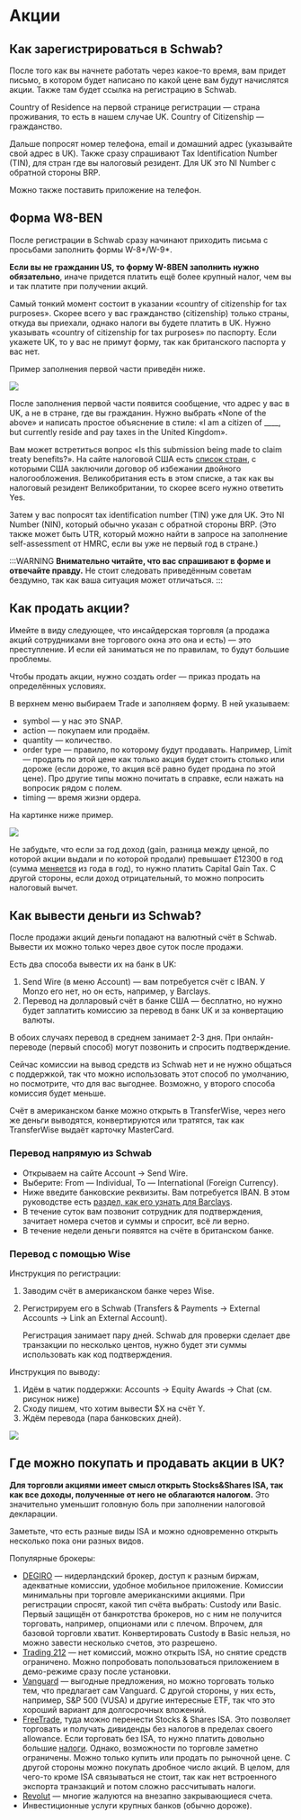 # Акции

## Как зарегистрироваться в Schwab?

После того как вы начнете работать через какое-то время, вам придет письмо, в котором будет написано по какой цене вам будут начислятся акции. Также там будет ссылка на регистрацию в Schwab.

Country of Residence на первой странице регистрации — страна проживания, то есть в нашем случае UK. Country of Citizenship — гражданство.

Дальше попросят номер телефона, email и домашний адрес (указывайте свой адрес в UK). Также сразу спрашивают Tax Identification Number (TIN), для стран где вы налоговый резидент. Для UK это NI Number с обратной стороны BRP.

Можно также поставить приложение на телефон.

## Форма W8-BEN

После регистрации в Schwab сразу начинают приходить письма с просьбами заполнить формы W-8\*/W-9\*.

**Если вы не гражданин US, то форму W-8BEN заполнить нужно обязательно**, иначе придется платить ещё более крупный налог, чем вы и так платите при получении акций.

Самый тонкий момент состоит в указании «country of citizenship for tax purposes». Скорее всего у вас гражданство (citizenship) только страны, откуда вы приехали, однако налоги вы будете платить в UK. Нужно указывать «country of citizenship for tax purposes» по паспорту. Если укажете UK, то у вас не примут форму, так как британского паспорта у вас нет.

Пример заполнения первой части приведён ниже.

![](./images/image5.png)

После заполнения первой части появится сообщение, что адрес у вас в UK, а не в стране, где вы гражданин. Нужно выбрать «None of the above» и написать простое объяснение в стиле: «I am a citizen of \_\_\_\_, but currently reside and pay taxes in the United Kingdom».

Вам может встретиться вопрос «Is this submission being made to claim treaty benefits?». На сайте налоговой США есть [список стран](https://www.irs.gov/businesses/international-businesses/united-states-income-tax-treaties-a-to-z), с которыми США заключили договор об избежании двойного налогообложения. Великобритания есть в этом списке, а так как вы налоговый резидент Великобритании, то скорее всего нужно ответить Yes.

Затем у вас попросят tax identification number (TIN) уже для UK. Это NI Number (NIN), который обычно указан с обратной стороны BRP. (Это также может быть UTR, который можно найти в запросе на заполнение self-assessment от HMRC, если вы уже не первый год в стране.)

:::WARNING
**Внимательно читайте, что вас спрашивают в форме и отвечайте правду.** Не стоит следовать приведённым советам бездумно, так как ваша ситуация может отличаться.
:::

## Как продать акции?

Имейте в виду следующее, что инсайдерская торговля (а продажа акций сотрудниками вне торгового окна это она и есть) — это преступление. И если ей заниматься не по правилам, то будут большие проблемы.

Чтобы продать акции, нужно создать order — приказ продать на определённых условиях.

В верхнем меню выбираем Trade и заполняем форму. В ней указываем:

* symbol — у нас это SNAP.
* action — покупаем или продаём.
* quantity — количество.
* order type — правило, по которому будут продавать. Например, Limit — продать по этой цене как только акция будет стоить столько или дороже (если дороже, то акция всё равно будет продана по этой цене). Про другие типы можно почитать в справке, если нажать на вопросик рядом с полем.
* timing — время жизни ордера.

На картинке ниже пример.

![](./images/image2.png)

Не забудьте, что если за год доход (gain, разница между ценой, по которой акции выдали и по которой продали) превышает £12300 в год (сумма [меняется](https://www.gov.uk/capital-gains-tax/allowances) из года в год), то нужно платить Capital Gain Tax. С другой стороны, если доход отрицательный, то можно попросить налоговый вычет.

<!-- TODO: рассказать про виды ордеров -->

## Как вывести деньги из Schwab?

После продажи акций деньги попадают на валютный счёт в Schwab. Вывести их можно только через двое суток после продажи.

Есть два способа вывести их на банк в UK:

1. Send Wire (в меню Account) — вам потребуется счёт с IBAN. У Monzo его нет, но он есть, например, у Barclays.
2. Перевод на долларовый счёт в банке США — бесплатно, но нужно будет заплатить комиссию за перевод в банк UK и за конвертацию валюты.

В обоих случаях перевод в среднем занимает 2-3 дня. При онлайн-переводе (первый способ) могут позвонить и спросить подтверждение.

Сейчас комиссии на вывод средств из Schwab нет и не нужно общаться с поддержкой, так что можно использовать этот способ по умолчанию, но посмотрите, что для вас выгоднее. Возможно, у второго способа комиссия будет меньше.

Счёт в американском банке можно открыть в TransferWise, через него же деньги выводятся, конвертируются или тратятся, так как TransferWise выдаёт карточку MasterCard.

### Перевод напрямую из Schwab

* Открываем на сайте Account → Send Wire.
* Выберите: From — Individual, To — International (Foreign Currency).
* Ниже введите банковские реквизиты. Вам потребуется IBAN. В этом руководстве есть [раздел, как его узнать для Barclays](broken-reference).
* В течение суток вам позвонит сотрудник для подтверждения, зачитает номера счетов и суммы и спросит, всё ли верно.
* В течение недели деньги появятся на счёте в британском банке.

### Перевод с помощью Wise

Инструкция по регистрации:

1. Заводим счёт в американском банке через Wise.
2. Регистрируем его в Schwab (Transfers & Payments → External Accounts → Link an External Account).

   Регистрация занимает пару дней. Schwab для проверки сделает две транзакции по несколько центов, нужно будет эти суммы использовать как код подтверждения.

Инструкция по выводу:

1. Идём в чатик поддержки: Accounts → Equity Awards → Chat (см. рисунок ниже)
2. Сходу пишем, что хотим вывести $X на счёт Y.
3. Ждём перевода (пара банковских дней).

![](./images/image3.png)

## Где можно покупать и продавать акции в UK?

**Для торговли акциями имеет смысл открыть Stocks\&Shares ISA, так как все доходы, полученные от него не облагаются налогом.** Это значительно уменьшит головную боль при заполнении налоговой декларации.

Заметьте, что есть разные виды ISA и можно одновременно открыть несколько пока они разных видов.

Популярные брокеры:

* [DEGIRO](https://www.degiro.co.uk/) — нидерландский брокер, доступ к разным биржам, адекватные комиссии, удобное мобильное приложение. Комиссии минимальны при торговле американскими акциями. При регистрации спросят, какой тип счёта выбрать: Custody или Basic. Первый защищён от банкротства брокеров, но с ним не получится торговать, например, опционами или с плечом. Впрочем, для базовой торговли хватит. Конвертировать Custody в Basic нельзя, но можно завести несколько счетов, это разрешено.
* [Trading 212](https://www.trading212.com/) — нет комиссий, можно открыть ISA, но снятие средств ограничено. Можно попробовать попользоваться приложением в демо-режиме сразу после установки.
* [Vanguard](https://www.vanguardinvestor.co.uk/) — выгодные предложения, но можно торговать только тем, что предлагает сам Vanguard. С другой стороны, у них есть, например, S\&P 500 (VUSA) и другие интересные ETF, так что это хороший вариант для долгосрочных вложений.
* [FreeTrade](https://freetrade.io/), туда можно перенести Stocks & Shares ISA. Это позволяет торговать и получать дивиденды без налогов в пределах своего allowance. Если торговать без ISA, то нужно платить довольно большие [налоги](https://blog.freetrade.io/the-totally-not-complicated-investment-tax-post-188c1583d8b4). Однако, возможности по торговле заметно ограничены. Можно только купить или продать по рыночной цене. С другой стороны можно покупать дробное число акций. В целом, для чего-то кроме ISA связываться не стоит, так как нет встроенного экспорта транзакций и потом сложно рассчитывать налоги.
* [Revolut](https://www.revolut.com/) — многие жалуются на внезапно закрывающиеся счета.
* Инвестиционные услуги крупных банков (обычно дороже).
